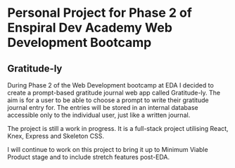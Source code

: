# Personal Project for Phase 2 of Enspiral Dev Academy Web Development Bootcamp

## Gratitude-ly

During Phase 2 of the Web Development bootcamp at EDA I decided to create a prompt-based gratitude journal web app called Gratitude-ly. The aim is for a user to be able to choose a prompt to write their gratitude journal entry for. The entries will be stored in an internal database accessible only to the individual user, just like a written journal.

The project is still a work in progress. It is a full-stack project utilising React, Knex, Express and Skeleton CSS.

I will continue to work on this project to bring it up to Minimum Viable Product stage and to include stretch features post-EDA.
